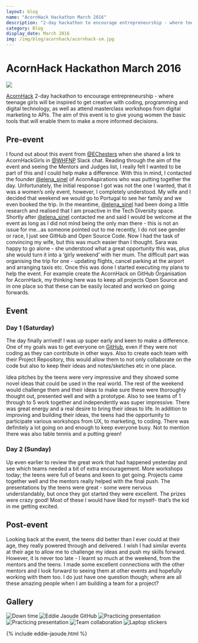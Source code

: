 ```yaml
---
layout: blog
name: "AcornHack Hackathon March 2016"
description: "2-day hackathon to encourage entrepreneurship - where teenage girls will be inspired to get creative with coding, programming and digital technology, as well as attend masterclass workshops from digital marketing to APIs. The aim of this event is to give young women the basic tools that will enable them to make a more informed decisions."
category: Blog
display_date: March 2016
img: /img/blog/acornhack/acornhack-sm.jpg
---
```


<h1>AcornHack Hackathon March 2016</h1>

<img src="/img/blog/acornhack/acornhack.png" class="img-rounded img-fluid" />

<p><a href="http://acornaspirations.co.uk">AcornHack</a> 2-day hackathon to encourage entrepreneurship - where teenage girls will be inspired to get creative with coding, programming and digital technology, as well as attend masterclass workshops from digital marketing to APIs. The aim of this event is to give young women the basic tools that will enable them to make a more informed decisions.</p>

<h2>Pre-event</h2>

<p>I found out about this event from <a href="https://twitter.com/EChesters" target="_blank">@EChesters</a> when she shared a link to AcornHackGirls in <a href="https://twitter.com/whfnp" target="_blank">@WHFNP</a> Slack chat. Reading through the aim of the event and seeing the Mentors and Judges list, I really felt I wanted to be part of this and I could help make a difference. With this in mind, I contacted the founder <a href="https://twitter.com/elena_sinel" target="_blank">@elena_sinel</a> of AcornAspirations who was putting together the day. Unfortunately, the initial response I got was not the one I wanted, that it was a women’s only event, however, I completely understood. My wife and I decided that weekend we would go to Portugal to see her family and we even booked the trip. In the meantime, <a href="https://twitter.com/elena_sinel" target="_blank">@elena_sinel</a> had been doing a little research and realised that I am proactive in the Tech Diversity space. Shortly after <a href="https://twitter.com/elena_sinel" target="_blank">@elena_sinel</a> contacted me and said I would be welcome at the event as long as I did not mind being the only man there - this is not an issue for me…as someone pointed out to me recently, I do not see gender or race, I just see GitHub and Open Source Code. Now I had the task of convincing my wife, but this was much easier than I thought. Sara was happy to go alone - she understood what a great opportunity this was, plus she would turn it into a ‘girly weekend’ with her mum. The difficult part was organising the trip for one - updating flights, cancel parking at the airport and arranging taxis etc. Once this was done I started executing my plans to help the event. For example create the AcornHack on GitHub Organisation for AcornHack, my thinking here was to keep all projects Open Source and in one place so that these can be easily located and worked on going forwards.</p>

<h2>Event</h2>

<h3>Day 1 (Saturday)</h3>

<p>The day finally arrived! I was up super early and keen to make a difference. One of my goals was to get everyone on <a href="https://github.com" target="_blank">GitHub</a>, even if they were not coding as they can contribute in other ways. Also to create each team with their Project Repository, this would allow them to not only collaborate on the code but also to keep their ideas and notes/sketches etc in one place.</p>

<p>Idea pitches by the teens were very impressive and they showed some novel ideas that could be used in the real world. The rest of the weekend would challenge them and their ideas to make sure these were thoroughly thought out, presented well and with a prototype. Also to see teams of 1 through to 5 work together and independently was super impressive. There was great energy and a real desire to bring their ideas to life. In addition to improving and building their ideas, the teens had the opportunity to participate various workshops from UX, to marketing, to coding. There was definitely a lot going on and enough to keep everyone busy. Not to mention there was also table tennis and a putting green!</p>

<h3>Day 2 (Sunday)</h3>

<p>Up even earlier to review the great work that had happened yesterday and see which teams needed a bit of extra encouragement. More workshops today; the teens were full of beans and keen to get going. Projects came together well and the mentors really helped with the final push. The presentations by the teens were great - some were nervous understandably, but once they got started they were excellent. The prizes were crazy good! Most of these I would have liked for myself- that’s the kid in me getting excited.</p>

<h2>Post-event</h2>

<p>Looking back at the event, the teens did better than I ever could at their age, they really powered through and delivered. I wish I had similar events at their age to allow me to challenge my ideas and push my skills forward. However, it is never too late - I learnt so much at the weekend, from the mentors and the teens. I made some excellent connections with the other mentors and I look forward to seeing them at other events and hopefully working with them too. I do just have one question though; where are all these amazing people when I am building a team for a project?</p>

<h2>Gallery</h2>

<img src="/img/blog/acornhack/down-time.jpg" alt="Down time" class="img-thumbnail" />
<img src="/img/blog/acornhack/eddie-jaoude-github.jpg" alt="Eddie Jaoude GitHub" class="img-thumbnail" />
<img src="/img/blog/acornhack/practicing-presentations-2.jpg" alt="Practicing presentation" class="img-thumbnail" />
<img src="/img/blog/acornhack/practicing-presentations.jpg" alt="Practicing presentation" class="img-thumbnail" />
<img src="/img/blog/acornhack/team-collaboration.jpg" alt="Team collaboration" class="img-thumbnail" />
<img src="/img/blog/acornhack/laptop-stickers.jpg" alt="Laptop stickers" class="img-thumbnail" />

{% include eddie-jaoude.html %}
